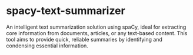 # spacy-text-summarizer
An intelligent text summarization solution using spaCy, ideal for extracting core information from documents, articles, or any text-based content. This tool aims to provide quick, reliable summaries by identifying and condensing essential information.

